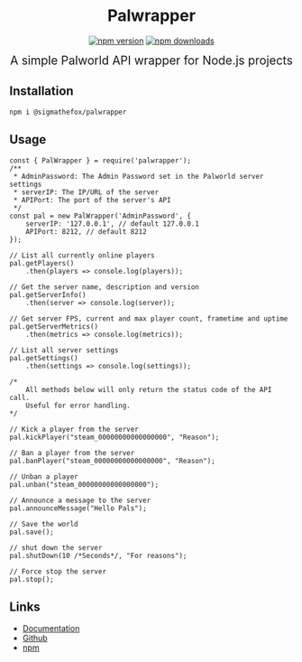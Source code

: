 <div align="center">
	<h1>Palwrapper</h1>
	<p>
		<a href="https://www.npmjs.com/package/@sigmathefox/palwrapper"><img src="https://img.shields.io/npm/v/@sigmathefox/palwrapper.svg?maxAge=3600" alt="npm version" /></a>
		<a href="https://www.npmjs.com/package/@sigmathefox/palwrapper"><img src="https://img.shields.io/npm/dt/@sigmathefox/palwrapper.svg?maxAge=3600" alt="npm downloads" /></a>
	</p>
	<div style="font-size: 1.3rem;">A simple Palworld API wrapper for Node.js projects</div>
</div>

## Installation

```
npm i @sigmathefox/palwrapper
```

## Usage

```JS
const { PalWrapper } = require('palwrapper');
/**
 * AdminPassword: The Admin Password set in the Palworld server settings
 * serverIP: The IP/URL of the server
 * APIPort: The port of the server's API
 */
const pal = new PalWrapper('AdminPassword', {
	serverIP: '127.0.0.1', // default 127.0.0.1
	APIPort: 8212, // default 8212
});

// List all currently online players
pal.getPlayers()
	.then(players => console.log(players));

// Get the server name, description and version
pal.getServerInfo()
	.then(server => console.log(server));

// Get server FPS, current and max player count, frametime and uptime
pal.getServerMetrics()
	.then(metrics => console.log(metrics));

// List all server settings
pal.getSettings()
	.then(settings => console.log(settings));

/*
	All methods below will only return the status code of the API call.
	Useful for error handling.
*/

// Kick a player from the server
pal.kickPlayer("steam_00000000000000000", "Reason");

// Ban a player from the server
pal.banPlayer("steam_00000000000000000", "Reason");

// Unban a player
pal.unban("steam_00000000000000000");

// Announce a message to the server
pal.announceMessage("Hello Pals");

// Save the world
pal.save();

// shut down the server
pal.shutDown(10 /*Seconds*/, "For reasons");

// Force stop the server
pal.stop();
```

## Links

-   [Documentation](https://palwrapper.sigmathefox.com)
-   [Github](https://github.com/SigmaTheFox/Palwrapper)
-   [npm](https://www.npmjs.com/package/@sigmathefox/palwrapper)
